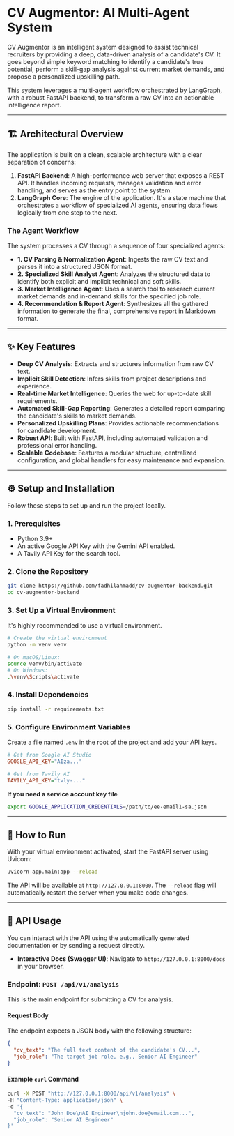 # CV Augmentor: AI Multi-Agent System

CV Augmentor is an intelligent system designed to assist technical recruiters by providing a deep, data-driven analysis of a candidate's CV. It goes beyond simple keyword matching to identify a candidate's true potential, perform a skill-gap analysis against current market demands, and propose a personalized upskilling path.

This system leverages a multi-agent workflow orchestrated by LangGraph, with a robust FastAPI backend, to transform a raw CV into an actionable intelligence report.

-----

## 🏗️ Architectural Overview

The application is built on a clean, scalable architecture with a clear separation of concerns:

1.  **FastAPI Backend**: A high-performance web server that exposes a REST API. It handles incoming requests, manages validation and error handling, and serves as the entry point to the system.
2.  **LangGraph Core**: The engine of the application. It's a state machine that orchestrates a workflow of specialized AI agents, ensuring data flows logically from one step to the next.

### The Agent Workflow

The system processes a CV through a sequence of four specialized agents:

  * **1. CV Parsing & Normalization Agent**: Ingests the raw CV text and parses it into a structured JSON format.
  * **2. Specialized Skill Analyst Agent**: Analyzes the structured data to identify both explicit and implicit technical and soft skills.
  * **3. Market Intelligence Agent**: Uses a search tool to research current market demands and in-demand skills for the specified job role.
  * **4. Recommendation & Report Agent**: Synthesizes all the gathered information to generate the final, comprehensive report in Markdown format.

-----

## ✨ Key Features

  * **Deep CV Analysis**: Extracts and structures information from raw CV text.
  * **Implicit Skill Detection**: Infers skills from project descriptions and experience.
  * **Real-time Market Intelligence**: Queries the web for up-to-date skill requirements.
  * **Automated Skill-Gap Reporting**: Generates a detailed report comparing the candidate's skills to market demands.
  * **Personalized Upskilling Plans**: Provides actionable recommendations for candidate development.
  * **Robust API**: Built with FastAPI, including automated validation and professional error handling.
  * **Scalable Codebase**: Features a modular structure, centralized configuration, and global handlers for easy maintenance and expansion.

-----

## ⚙️ Setup and Installation

Follow these steps to set up and run the project locally.

### 1\. Prerequisites

  * Python 3.9+
  * An active Google API Key with the Gemini API enabled.
  * A Tavily API Key for the search tool.

### 2\. Clone the Repository

```bash
git clone https://github.com/fadhilahmadd/cv-augmentor-backend.git
cd cv-augmentor-backend
```

### 3\. Set Up a Virtual Environment

It's highly recommended to use a virtual environment.

```bash
# Create the virtual environment
python -m venv venv

# On macOS/Linux:
source venv/bin/activate
# On Windows:
.\venv\Scripts\activate
```

### 4\. Install Dependencies

```bash
pip install -r requirements.txt
```

### 5\. Configure Environment Variables

Create a file named `.env` in the root of the project and add your API keys.

```ini
# Get from Google AI Studio
GOOGLE_API_KEY="AIza..."

# Get from Tavily AI
TAVILY_API_KEY="tvly-..."
```

**If you need a service account key file**

```bash
export GOOGLE_APPLICATION_CREDENTIALS=/path/to/ee-email1-sa.json
```

-----

## 🚀 How to Run

With your virtual environment activated, start the FastAPI server using Uvicorn:

```bash
uvicorn app.main:app --reload
```

The API will be available at `http://127.0.0.1:8000`. The `--reload` flag will automatically restart the server when you make code changes.

-----

## 🔌 API Usage

You can interact with the API using the automatically generated documentation or by sending a request directly.

  * **Interactive Docs (Swagger UI)**: Navigate to `http://127.0.0.1:8000/docs` in your browser.

### Endpoint: `POST /api/v1/analysis`

This is the main endpoint for submitting a CV for analysis.

#### Request Body

The endpoint expects a JSON body with the following structure:

```json
{
  "cv_text": "The full text content of the candidate's CV...",
  "job_role": "The target job role, e.g., Senior AI Engineer"
}
```

#### Example `curl` Command

```bash
curl -X POST "http://127.0.0.1:8000/api/v1/analysis" \
-H "Content-Type: application/json" \
-d '{
  "cv_text": "John Doe\nAI Engineer\njohn.doe@email.com...",
  "job_role": "Senior AI Engineer"
}'
```

